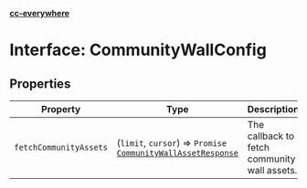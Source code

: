 [**cc-everywhere**](../../../../../../index.md)

<HorizontalLine />

# Interface: CommunityWallConfig

## Properties

| Property | Type | Description |
| ------ | ------ | ------ |
| `fetchCommunityAssets` | (`limit`, `cursor`) => `Promise` [`CommunityWallAssetResponse`](community-wall-asset-response.md) | The callback to fetch community wall assets. |
